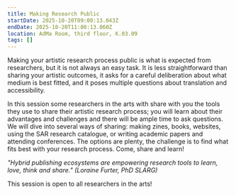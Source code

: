 ```yaml
---
title: Making Research Public
startDate: 2025-10-20T09:00:13.043Z
endDate: 2025-10-20T11:00:13.060Z
location: AdMa Room, third floor, K.03.09
tags: []
---
```

M﻿aking your artistic research process public is what is expected from researchers, but it is not always an easy task. It is less straightforward than sharing your artistic outcomes, it asks for a careful deliberation about what medium is best fitted, and it poses multiple questions about translation and accessibility.

I﻿n this session some researchers in the arts with share with you the tools they use to share their artistic research process; you will learn about their advantages and challenges and there will be ample time to ask questions. We will dive into several ways of sharing: making zines, books, websites, using the SAR research catalogue, or writing academic papers and attending conferences. The options are plenty, the challenge is to find what fits best with your research process. Come, share and learn!

*"Hybrid publishing ecosystems are empowering research tools to learn, love, think and share." (Loraine Furter, PhD SLARG)*

T﻿his session is open to all researchers in the arts!